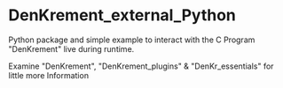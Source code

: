 # DenKrement_external_Python


Python package and simple example to interact with the C Program "DenKrement" live during runtime.

Examine "DenKrement", "DenKrement_plugins" & "DenKr_essentials" for little more Information

